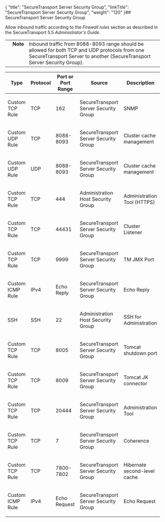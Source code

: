 {
    "title": "SecureTransport Server Security Group",
    "linkTitle": "SecureTransport Server Security Group",
    "weight": "120"
}## SecureTransport Server Security Group

Allow inbound traffic according to the *Firewall rules* section as described in the SecureTransport 5.5 *Administrator's Guide*.

<table cellpadding="0" cellspacing="0">
   <col/>
   <col/>
   <col/>
      <tr>
         <td valign="top">         </td>
         <td valign="top"><span><b>Note</b></span>
         </td>
         <td data-mc-autonum="&lt;b&gt;Note&lt;/b&gt;" valign="top">Inbound traffic from 8088-8093 range should be allowed for both TCP and UDP protocols from one SecureTransport Server to another (SecureTransport Server Security Group).         </td>
      </tr>
</table>

<table cellspacing="0">
   <col/>
   <col/>
   <col/>
   <col/>
   <col/>
   <thead>
      <tr>
         <th>Type</th>
         <th>Protocol</th>
         <th>Port or Port Range</th>
         <th>Source</th>
         <th>Description</th>
      </tr>
   </thead>
   <tbody>
      <tr>
         <td>
            <p>Custom TCP Rule</p>
         </td>
         <td>
            <p>TCP</p>
         </td>
         <td>
            <p>162</p>
         </td>
         <td>
            <p>SecureTransport Server Security Group</p>
         </td>
         <td>
            <p>SNMP</p>
         </td>
      </tr>
      <tr>
         <td>
            <p>Custom UDP Rule</p>
         </td>
         <td>
            <p>TCP</p>
         </td>
         <td>
            <p>8088-8093</p>
         </td>
         <td>
            <p>SecureTransport Server Security Group</p>
         </td>
         <td>
            <p>Cluster cache management</p>
         </td>
      </tr>
      <tr>
         <td>
            <p>Custom UDP Rule</p>
         </td>
         <td>
            <p>UDP</p>
         </td>
         <td>
            <p>8088-8093</p>
         </td>
         <td>
            <p>SecureTransport Server Security Group</p>
         </td>
         <td>
            <p>Cluster cache management</p>
         </td>
      </tr>
      <tr>
         <td>
            <p>Custom TCP Rule</p>
         </td>
         <td>
            <p>TCP</p>
         </td>
         <td>
            <p>444</p>
         </td>
         <td>
            <p>Administration Host Security Group</p>
         </td>
         <td>
            <p>Administration Tool (HTTPS)</p>
         </td>
      </tr>
      <tr>
         <td>
            <p>Custom TCP Rule</p>
         </td>
         <td>
            <p>TCP</p>
         </td>
         <td>
            <p>44431</p>
         </td>
         <td>
            <p>SecureTransport Server Security Group</p>
         </td>
         <td>
            <p>Cluster Listener</p>
         </td>
      </tr>
      <tr>
         <td>
            <p>Custom TCP Rule</p>
         </td>
         <td>
            <p>TCP</p>
         </td>
         <td>
            <p>9999</p>
         </td>
         <td>
            <p>SecureTransport Server Security Group</p>
         </td>
         <td>
            <p>TM JMX Port</p>
         </td>
      </tr>
      <tr>
         <td>
            <p>Custom ICMP Rule</p>
         </td>
         <td>
            <p>IPv4</p>
         </td>
         <td>
            <p>Echo Reply</p>
         </td>
         <td>
            <p>SecureTransport Server Security Group</p>
         </td>
         <td>
            <p>Echo Reply</p>
         </td>
      </tr>
      <tr>
         <td>
            <p>SSH</p>
         </td>
         <td>
            <p>SSH</p>
         </td>
         <td>
            <p>22</p>
         </td>
         <td>
            <p>Administration Host Security Group</p>
         </td>
         <td>
            <p>SSH for Administration</p>
         </td>
      </tr>
      <tr>
         <td>
            <p>Custom TCP Rule</p>
         </td>
         <td>
            <p>TCP</p>
         </td>
         <td>
            <p>8005</p>
         </td>
         <td>
            <p>SecureTransport Server Security Group</p>
         </td>
         <td>
            <p>Tomcat shutdown port</p>
         </td>
      </tr>
      <tr>
         <td>
            <p>Custom TCP Rule</p>
         </td>
         <td>
            <p>TCP</p>
         </td>
         <td>
            <p>8009</p>
         </td>
         <td>
            <p>SecureTransport Server Security Group</p>
         </td>
         <td>
            <p>Tomcat JK connector</p>
         </td>
      </tr>
      <tr>
         <td>
            <p>Custom TCP Rule</p>
         </td>
         <td>
            <p>TCP</p>
         </td>
         <td>
            <p>20444</p>
         </td>
         <td>
            <p>SecureTransport Server Security Group</p>
         </td>
         <td>
            <p>Administration Tool</p>
         </td>
      </tr>
      <tr>
         <td>
            <p>Custom TCP Rule</p>
         </td>
         <td>
            <p>TCP</p>
         </td>
         <td>
            <p>7</p>
         </td>
         <td>
            <p>SecureTransport Server Security Group</p>
         </td>
         <td>
            <p>Coherence</p>
         </td>
      </tr>
      <tr>
         <td>
            <p>Custom TCP Rule</p>
         </td>
         <td>
            <p>TCP</p>
         </td>
         <td>
            <p>7800-7802</p>
         </td>
         <td>
            <p>SecureTransport Server Security Group</p>
         </td>
         <td>
            <p>Hibernate second-level cache</p>
         </td>
      </tr>
      <tr>
         <td>
            <p>Custom ICMP Rule</p>
         </td>
         <td>
            <p>IPv4</p>
         </td>
         <td>
            <p>Echo Request</p>
         </td>
         <td>
            <p>SecureTransport Server Security Group</p>
         </td>
         <td>
            <p>Echo Request</p>
         </td>
      </tr>
   </tbody>
</table>
